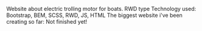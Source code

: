 Website about electric trolling motor for boats.
RWD type
Technology used: Bootstrap, BEM, SCSS, RWD, JS, HTML
The biggest website i've been creating so far: Not finished yet!
